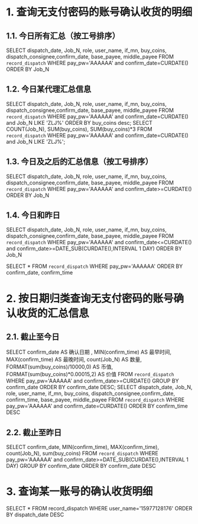 # 1. 查询无支付密码的账号确认收货的明细

## 1.1. 今日所有汇总（按工号排序）
SELECT dispatch_date, Job_N, role, user_name, if_mn, buy_coins, dispatch_consignee,confirm_date, base_payee, middle_payee  FROM `record_dispatch` WHERE pay_pw='AAAAAA' and confirm_date=CURDATE() ORDER BY Job_N

## 1.2. 今日某代理汇总信息

SELECT dispatch_date, Job_N, role, user_name, if_mn, buy_coins, dispatch_consignee,confirm_date, base_payee, middle_payee  FROM `record_dispatch` WHERE pay_pw='AAAAAA' and confirm_date=CURDATE() and Job_N LIKE 'ZLJ%' ORDER BY buy_coins desc;
SELECT COUNT(Job_N), SUM(buy_coins), SUM(buy_coins)*3  FROM `record_dispatch` WHERE pay_pw='AAAAAA' and confirm_date=CURDATE() and Job_N LIKE 'ZLJ%';

## 1.3. 今日及之后的汇总信息（按工号排序）

SELECT dispatch_date, Job_N, role, user_name, if_mn, buy_coins, dispatch_consignee,confirm_date, base_payee, middle_payee  FROM `record_dispatch` WHERE pay_pw='AAAAAA' and confirm_date>=CURDATE() ORDER BY Job_N

## 1.4. 今日和昨日
SELECT dispatch_date, Job_N, role, user_name, if_mn, buy_coins, dispatch_consignee,confirm_date, base_payee, middle_payee  FROM `record_dispatch` WHERE pay_pw='AAAAAA' and confirm_date<=CURDATE() and confirm_date>=DATE_SUB(CURDATE(),INTERVAL 1 DAY) ORDER BY Job_N

SELECT * FROM `record_dispatch` WHERE pay_pw='AAAAAA' ORDER BY confirm_date, confirm_time

# 2. 按日期归类查询无支付密码的账号确认收货的汇总信息

## 2.1. 截止至今日
SELECT confirm_date AS 确认日期 , MIN(confirm_time) AS 最早时间, MAX(confirm_time) AS 最晚时间, count(Job_N) AS 数量, FORMAT(sum(buy_coins)/10000,0) AS 币值, FORMAT(sum(buy_coins)*0.00015,2) AS 价值 FROM `record_dispatch` WHERE pay_pw='AAAAAA' and confirm_date>=CURDATE() GROUP BY confirm_date ORDER BY confirm_date DESC;
SELECT dispatch_date, Job_N, role, user_name, if_mn, buy_coins, dispatch_consignee,confirm_date, confirm_time, base_payee, middle_payee  FROM `record_dispatch` WHERE pay_pw='AAAAAA' and confirm_date=CURDATE() ORDER BY confirm_time DESC

## 2.2. 截止至昨日
SELECT confirm_date, MIN(confirm_time), MAX(confirm_time), count(Job_N), sum(buy_coins) FROM `record_dispatch` WHERE pay_pw='AAAAAA' and confirm_date>=DATE_SUB(CURDATE(),INTERVAL 1 DAY) GROUP BY confirm_date ORDER BY confirm_date DESC

# 3. 查询某一账号的确认收货明细

SELECT * FROM record_dispatch WHERE user_name='15977128176' ORDER BY dispatch_date DESC
